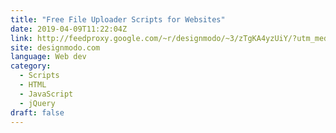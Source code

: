 ```yaml
---
title: "Free File Uploader Scripts for Websites"
date: 2019-04-09T11:22:04Z
link: http://feedproxy.google.com/~r/designmodo/~3/zTgKA4yzUiY/?utm_medium=RSS&utm_source=news.12bit.vn
site: designmodo.com
language: Web dev
category:
  - Scripts
  - HTML
  - JavaScript
  - jQuery
draft: false
---
```

